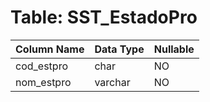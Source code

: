 # Table: SST_EstadoPro

| Column Name | Data Type | Nullable |
|-------------|-----------|----------|
| cod_estpro | char | NO |
| nom_estpro | varchar | NO |
